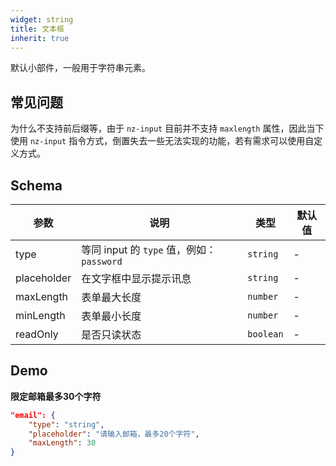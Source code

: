 ```yaml
---
widget: string
title: 文本框
inherit: true
---
```


默认小部件，一般用于字符串元素。

## 常见问题

为什么不支持前后缀等，由于 `nz-input` 目前并不支持 `maxlength` 属性，因此当下使用 `nz-input` 指令方式，倒置失去一些无法实现的功能，若有需求可以使用自定义方式。

## Schema

参数 | 说明 | 类型 | 默认值
----|------|-----|------
type | 等同 input 的 `type` 值，例如：`password`  | `string` | -
placeholder | 在文字框中显示提示讯息  | `string` | -
maxLength | 表单最大长度  | `number` | -
minLength | 表单最小长度  | `number` | -
readOnly | 是否只读状态  | `boolean` | -

## Demo

**限定邮箱最多30个字符**

```json
"email": {
    "type": "string",
    "placeholder": "请输入邮箱，最多20个字符",
    "maxLength": 30 
}
```
